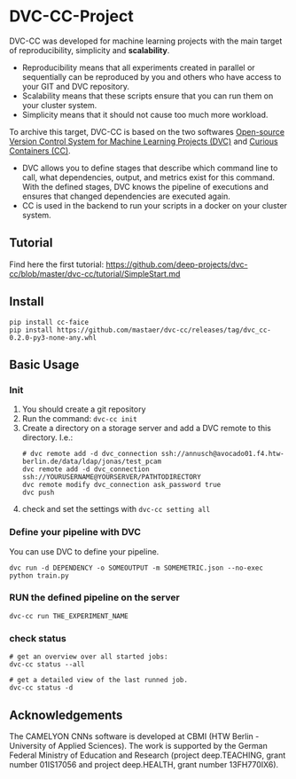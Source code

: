# DVC-CC-Project

DVC-CC was developed for machine learning projects with the main target of reproducibility, simplicity and **scalability**.

- Reproducibility means that all experiments created in parallel or sequentially can be reproduced by you and others who have access to your GIT and DVC repository.
- Scalability means that these scripts ensure that you can run them on your cluster system.
- Simplicity means that it should not cause too much more workload.

To archive this target, DVC-CC is based on the two softwares [Open-source Version Control System for Machine Learning Projects (DVC)](https://dvc.org/) and [Curious Containers (CC)](https://www.curious-containers.cc/).
- DVC allows you to define stages that describe which command line to call, what dependencies, output, and metrics exist for this command. With the defined stages, DVC knows the pipeline of executions and ensures that changed dependencies are executed again.
- CC is used in the backend to run your scripts in a docker on your cluster system.


## Tutorial
Find here the first tutorial: https://github.com/deep-projects/dvc-cc/blob/master/dvc-cc/tutorial/SimpleStart.md

## Install
```
pip install cc-faice
pip install https://github.com/mastaer/dvc-cc/releases/tag/dvc_cc-0.2.0-py3-none-any.whl
```

## Basic Usage

### Init

1. You should create a git repository
2. Run the command: `dvc-cc init`
3. Create a directory on a storage server and add a DVC remote to this directory. I.e.:
    ```
    # dvc remote add -d dvc_connection ssh://annusch@avocado01.f4.htw-berlin.de/data/ldap/jonas/test_pcam
    dvc remote add -d dvc_connection ssh://YOURUSERNAME@YOURSERVER/PATHTODIRECTORY
    dvc remote modify dvc_connection ask_password true
    dvc push
    ```
4. check and set the settings with `dvc-cc setting all`

### Define your pipeline with DVC

You can use DVC to define your pipeline.

```
dvc run -d DEPENDENCY -o SOMEOUTPUT -m SOMEMETRIC.json --no-exec python train.py
```

### RUN the defined pipeline on the server
```
dvc-cc run THE_EXPERIMENT_NAME
```

### check status
```
# get an overview over all started jobs:
dvc-cc status --all

# get a detailed view of the last runned job.
dvc-cc status -d
```


## Acknowledgements
The CAMELYON CNNs software is developed at CBMI (HTW Berlin - University of Applied Sciences). The work is supported by the German Federal Ministry of Education and Research (project deep.TEACHING, grant number 01IS17056 and project deep.HEALTH, grant number 13FH770IX6).


